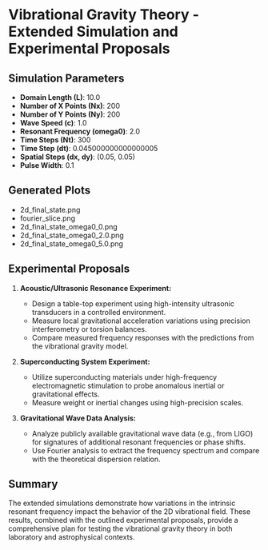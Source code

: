# Vibrational Gravity Theory - Extended Simulation and Experimental Proposals

## Simulation Parameters
- **Domain Length (L)**: 10.0
- **Number of X Points (Nx)**: 200
- **Number of Y Points (Ny)**: 200
- **Wave Speed (c)**: 1.0
- **Resonant Frequency (omega0)**: 2.0
- **Time Steps (Nt)**: 300
- **Time Step (dt)**: 0.045000000000000005
- **Spatial Steps (dx, dy)**: (0.05, 0.05)
- **Pulse Width**: 0.1

## Generated Plots
- 2d_final_state.png
- fourier_slice.png
- 2d_final_state_omega0_0.png
- 2d_final_state_omega0_2.0.png
- 2d_final_state_omega0_5.0.png

## Experimental Proposals
1. **Acoustic/Ultrasonic Resonance Experiment:**
   - Design a table-top experiment using high-intensity ultrasonic transducers in a controlled environment.
   - Measure local gravitational acceleration variations using precision interferometry or torsion balances.
   - Compare measured frequency responses with the predictions from the vibrational gravity model.

2. **Superconducting System Experiment:**
   - Utilize superconducting materials under high-frequency electromagnetic stimulation to probe anomalous inertial or gravitational effects.
   - Measure weight or inertial changes using high-precision scales.

3. **Gravitational Wave Data Analysis:**
   - Analyze publicly available gravitational wave data (e.g., from LIGO) for signatures of additional resonant frequencies or phase shifts.
   - Use Fourier analysis to extract the frequency spectrum and compare with the theoretical dispersion relation.

## Summary
The extended simulations demonstrate how variations in the intrinsic resonant frequency impact the behavior of the 2D vibrational field. These results, combined with the outlined experimental proposals, provide a comprehensive plan for testing the vibrational gravity theory in both laboratory and astrophysical contexts.
